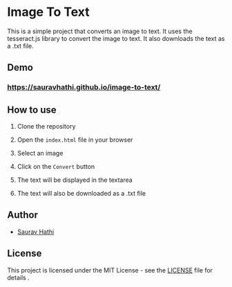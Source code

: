 # Image To Text

This is a simple project that converts an image to text. It uses the tesseract.js library to convert the image to text. It also downloads the text as a .txt file.

## Demo

### https://sauravhathi.github.io/image-to-text/

## How to use

1. Clone the repository

2. Open the `index.html` file in your browser

3. Select an image

4. Click on the `Convert` button

5. The text will be displayed in the textarea

6. The text will also be downloaded as a .txt file

## Author

- [Saurav Hathi](https://github.com/sauravhathi)

## License

This project is licensed under the MIT License - see the [LICENSE](LICENSE) file for details .
